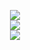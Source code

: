 <p align="center">

<a href="https://github.com/EXG1O">
<img src="https://readme-typing-svg.demolab.com?font=Roboto&weight=500&size=24&duration=2500&pause=1000&color=DD6387&center=true&vCenter=true&multiline=true&repeat=false&width=467&height=60&lines=EXG1O+%26+Python+Developer" />
</a>

<br/>

<a href="https://github.com/EXG1O">
<img src="https://github-readme-stats.vercel.app/api?username=exg1o&theme=dracula&show_icons=true" />
</a>

<br/>

<a href="https://github.com/EXG1O?tab=repositories">
<img src="https://github-readme-stats.vercel.app/api/top-langs/?username=exg1o&theme=dracula&card_width=467" />
</a>

</p>
